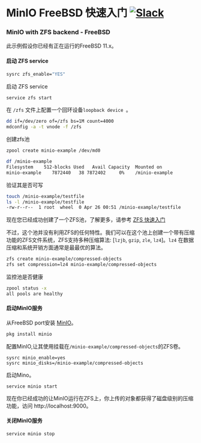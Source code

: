 # MinIO FreeBSD 快速入门 [![Slack](https://slack.min.io/slack?type=svg)](https://slack.min.io)

### MinIO with ZFS backend - FreeBSD
此示例假设你已经有正在运行的FreeBSD 11.x。

#### 启动 ZFS service
```sh
sysrc zfs_enable="YES"
```

启动 ZFS service
```sh
service zfs start
```

在 `/zfs` 文件上配置一个回环设备`loopback device `。
```sh
dd if=/dev/zero of=/zfs bs=1M count=4000
mdconfig -a -t vnode -f /zfs
```

创建zfs池
```sh
zpool create minio-example /dev/md0
```

```sh
df /minio-example
Filesystem    512-blocks Used   Avail Capacity  Mounted on
minio-example    7872440   38 7872402     0%    /minio-example
```

验证其是否可写
```sh
touch /minio-example/testfile
ls -l /minio-example/testfile
-rw-r--r--  1 root  wheel  0 Apr 26 00:51 /minio-example/testfile
```

现在您已经成功创建了一个ZFS池，了解更多，请参考 [ZFS 快速入门](https://www.freebsd.org/doc/handbook/zfs-quickstart.html)

不过，这个池并没有利用ZFS的任何特性。我们可以在这个池上创建一个带有压缩功能的ZFS文件系统，ZFS支持多种压缩算法: [`lzjb`, `gzip`, `zle`, `lz4`]。`lz4` 在数据压缩和系统开销方面通常是最最优的算法。
```sh
zfs create minio-example/compressed-objects
zfs set compression=lz4 minio-example/compressed-objects
```

监控池是否健康
```sh
zpool status -x
all pools are healthy
```

#### 启动MinIO服务
从FreeBSD port安装 [MinIO](https://min.io)。
```sh
pkg install minio
```

配置MinIO,让其使用挂载在`/minio-example/compressed-objects`的ZFS卷。
```
sysrc minio_enable=yes
sysrc minio_disks=/minio-example/compressed-objects
```

启动Mino。
```
service minio start
```

现在你已经成功的让MinIO运行在ZFS上，你上传的对象都获得了磁盘级别的压缩功能，访问 http://localhost:9000。

#### 关闭MinIO服务
```sh
service minio stop
```